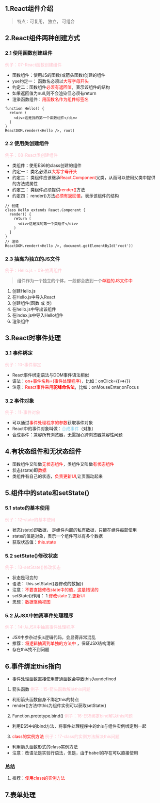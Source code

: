 ## 1.React组件介绍
> 特点：可复用， 独立， 可组合
## 2.React组件两种创建方式
### 2.1 使用函数创建组件
<font color=pink>例子：07-React函数创建组件</font>

* 函数组件：使用JS的函数(或箭头函数)创建的组件
* yue约定一： 函数名必须以<font color=red>大写字母开头</font>
* 约定二：函数组件<font color=red>必须有返回值</font>，表示该组件的结构
* 如果返回值为null,则不会渲染但必须有return
* 渲染函数组件：<font color=red>用函数名作为组件标签名</font>

```
function Hello() {
  return (
    <div>这是我的第一个函数组件</div>
  )
}
ReactDOM.render(<Hello />, root)
```

### 2.2 使用类创建组件
<font color=pink>例子：08-React类创建组件</font>

* 类组件：使用ES6的class创建的组件
* 约定一： 类名必须以<font color=red>大写字母开头</font>
* 约定二： 类组件应该继承<font color=red>React.Component</font>父类，从而可以使用父类中提供的方法或属性
* 约定三： 类组件必须提供<font color=red>render()</font>方法
* 约定四： render()方法<font color=red>必须有返回值</font>，表示该组件的结构

```
// 创建
class Hello extends React.Component {
  render() {
    return (
      <div>这是我的第一个类组件</div>
    )
  }
}
// 渲染
ReactDOM.render(<Hello />, document.getElementById('root'))
```

### 2.3 抽离为独立的JS文件
<font color=pink>例子：Hello.js + 09-抽离组件</font>

> 组件作为一个独立的个体，一般都会放到一个<font color=red>单独的JS文件中</font>

1. 创建Hello.js
2. 在Hello.js中导入React
3. 创建组件(函数 或 类)
4. 在hello.js中导出该组件
5. 在index.js中导入Hello组件
6. 渲染组件

## 3.React时事件处理
### 3.1 事件绑定
<font color=pink>例子：10-事件绑定</font>

* React事件绑定语法与DOM事件语法相似
* 语法：<font color=red>on+事件名称=(事件处理程序)</font>，比如：onClick={()=>{}}
* 注意：<font color=red>React事件采用**驼峰命名法**</font>，比如：onMouseEnter,onFocus

### 3.2 事件对象
<font color=pink>例子：11-事件对象</font>

* 可以通过<font color=red>事件处理程序的参数</font>获取事件对象
* React中的事件对象叫做：<font color=skyblue>合成事件</font>（对象）
* 合成事件：兼容所有浏览器，无需担心跨浏览器兼容性问题

## 4.有状态组件和无状态组件
* 函数组件又叫做<font color=red>无状态组件</font>，类组件又叫做<font color=red>有状态组件</font>
* 状态(state)即<font color=red>数据</font>
* 类组件有自己的状态，<font color=red>负责更新UI</font>,让页面动起来
## 5.组件中的state和setState()
### 5.1 state的基本使用
<font color=pink>例子：12-state的基本使用</font>

* 状态(state)即数据， 是组件内部的私有数据，只能在组件每部使用
* state的值是对象，表示一个组件可以有多个数据
* 获取状态值：<font color=red>this.state</font>

### 5.2 setState()修改状态
<font color=pink>例子：13-setState()修改状态</font>

* 状态是可变的
* 语法： this.setState({要修改的数据})
* 注意：<font color=red>不要直接修改state中的值，这是错误的</font>
* setState()作用： 1.<font color=red>修改state</font> 2.<font color=red>更新UI</font>
* 思想：<font color=red>数据驱动视图</font>

### 5.2 从JSX中抽离事件处理程序
<font color=pink>例子：14-从JSX中抽离事件处理程序</font>

* JSX中参杂过多js逻辑代码，会显得非常混乱
* 推荐：<font color=red>将逻辑抽离到单独的方法中</font> ，保证JSX结构清晰
* 存在this找不到问题

## 6.事件绑定this指向
* 事件处理函数直接使用普通函数会导致this为undefined
1. 箭头函数
<font color=pink>例子：15-箭头函数解决this问题</font>

* 利用箭头函数自身不绑定this的特点
* render()方法中this为组件实例可以获取setState()
2. Function.prototype.bind()
<font color=pink>例子：16-ES5绑定bind解决this问题</font>

* 利用ES5中的bind方法，将事件处理程序中的this与组件实例绑定到一起
3. <font color=red>class的实例方法</font> 
<font color=pink>例子：17-class的实例方法解决this问题</font>

* 利用箭头函数形式的class实例方法
* 注意：改语法是实验行语法，但是，由于babel的存在可以直接使用
### 总结
1. 推荐：<font color=red>使用class的实例方法</font>
## 7.表单处理
